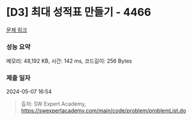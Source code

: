 # [D3] 최대 성적표 만들기 - 4466 

[문제 링크](https://swexpertacademy.com/main/code/problem/problemDetail.do?contestProbId=AWOUfCJ6qVMDFAWg) 

### 성능 요약

메모리: 48,192 KB, 시간: 142 ms, 코드길이: 256 Bytes

### 제출 일자

2024-05-07 16:54



> 출처: SW Expert Academy, https://swexpertacademy.com/main/code/problem/problemList.do